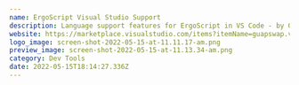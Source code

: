 ```yaml
---
name: ErgoScript Visual Studio Support
description: Language support features for ErgoScript in VS Code - by GuapSwap
website: https://marketplace.visualstudio.com/items?itemName=guapswap.vscode-ergoscript-language-support
logo_image: screen-shot-2022-05-15-at-11.11.17-am.png
preview_image: screen-shot-2022-05-15-at-11.13.34-am.png
category: Dev Tools
date: 2022-05-15T18:14:27.336Z
---
```

